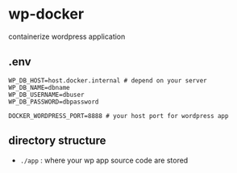 # wp-docker

containerize wordpress application

## .env

```
WP_DB_HOST=host.docker.internal # depend on your server
WP_DB_NAME=dbname
WP_DB_USERNAME=dbuser
WP_DB_PASSWORD=dbpassword

DOCKER_WORDPRESS_PORT=8888 # your host port for wordpress app
```

## directory structure
* `./app` : where your wp app source code are stored
